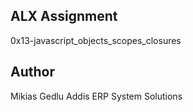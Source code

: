 ## ALX Assignment
0x13-javascript_objects_scopes_closures
## Author
Mikias Gedlu
Addis ERP System Solutions